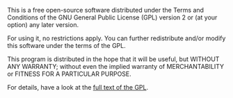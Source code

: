 This is a free open-source software distributed under the Terms and Conditions of the GNU General Public License (GPL) 
version 2 or (at your option) any later version.

For using it, no restrictions apply. You can further redistribute and/or modify this software under the terms of the GPL.

This program is distributed in the hope that it will be useful, but WITHOUT ANY WARRANTY; without even the implied warranty
of MERCHANTABILITY or FITNESS FOR A PARTICULAR PURPOSE.

For details, have a look at the [full text of the GPL](http://en.wikipedia.org/wiki/GNU_Lesser_General_Public_License).
